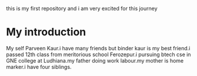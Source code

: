 this is my first repository 
and i am very excited for this journey 
# My introduction 
My self Parveen Kaur.i have many friends but binder kaur is my best friend.i passed 12th class from meritorious school Ferozepur.i pursuing btech cse in GNE college at Ludhiana.my father doing work labour.my mother is home marker.i have four siblings.
